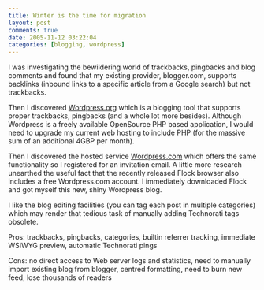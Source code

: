 ```yaml
---
title: Winter is the time for migration
layout: post
comments: true
date: 2005-11-12 03:22:04
categories: [blogging, wordpress]
---
```

I was investigating the bewildering world of trackbacks, pingbacks and
blog comments and found that my existing provider, blogger.com,
supports backlinks (inbound links to a specific article from a Google
search) but not trackbacks.

Then I discovered [Wordpress.org](http://wordpress.org/) which is a
blogging tool that supports proper trackbacks, pingbacks (and a whole
lot more besides). Although Wordpress is a freely available OpenSource
PHP based application, I would need to upgrade my current web hosting
to include PHP (for the massive sum of an additional 4GBP per month).

Then I discovered the hosted service
[Wordpress.com](http://wordpress.com/) which offers the same
functionality so I registered for an invitation email. A little more
research unearthed the useful fact that the recently released Flock
browser also includes a free Wordpress.com account. I immediately
downloaded Flock and got myself this new, shiny Wordpress blog.

I like the blog editing facilities (you can tag each post in multiple
categories) which may render that tedious task of manually adding
Technorati tags obsolete.

Pros: trackbacks, pingbacks, categories, builtin referrer tracking,
immediate WSIWYG preview, automatic Technorati pings

Cons: no direct access to Web server logs and statistics, need to
manually import existing blog from blogger, centred formatting, need
to burn new feed, lose thousands of readers
